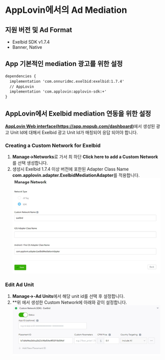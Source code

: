 # AppLovin에서의 Ad Mediation
## 지원 버전 및 Ad Format
- Exelbid SDK v1.7.4
- Banner, Native

## App 기본적인 mediation 광고를 위한 설정
  ```xml
  dependencies {
    implementation 'com.onnuridmc.exelbid:exelbid:1.7.4'
    // AppLovin
    implementation 'com.applovin:applovin-sdk:+'
  }
  ```

## AppLovin에서 Exelbid mediation 연동을 위한 설정
[**AppLovin Web interface(https://app.mopub.com/dashboard)**](https://app.mopub.com/dashboard)에서 생성된 광고 Unit Id에 대해서 Exelbid 광고 Unit Id가 매칭되어 응답 되어야 합니다.

### Creating a Custom Network for Exelbid
  1. **Manage->Networks**로 가서 최 하단  **Click here to add a Custom Network**를 선택 생성합니다.
  2. 생성시 Exelbid 1.7.4 이상 버전에 포한된 Adapter Class Name **com.applovin.adapter.ExelbidMediationAdapter**를 적용합니다.
  ![import](./img/applovin_create_network.jpg)

### Edit  Ad Unit
  1. **Manage->-Ad Units**에서 해당 unit id를 선택 후 설정합니다.
  2. **위 에서 생성한 Custom Network에 아래와 같이 설정합니다.
  ![import](./img/applovin_unit_setting_network.jpg)
